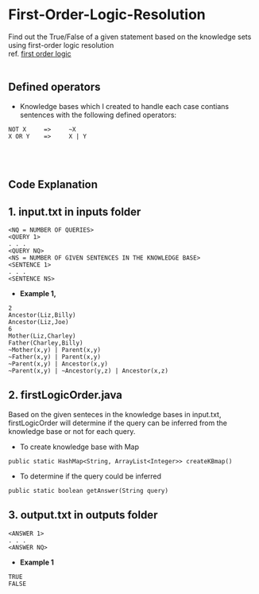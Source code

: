 # First-Order-Logic-Resolution
Find out the True/False of a given statement based on the knowledge sets using first-order logic resolution<br />
ref. [first order logic](https://en.wikipedia.org/wiki/First-order_logic)
<br /><br />

## Defined operators
- Knowledge bases which I created to handle each case contians sentences with the following defined operators:
```
NOT X     =>     ~X
X OR Y    =>     X | Y
```
<br /><br />

## Code Explanation
## 1. input.txt in inputs folder
```
<NQ = NUMBER OF QUERIES>
<QUERY 1>
. . .
<QUERY NQ>
<NS = NUMBER OF GIVEN SENTENCES IN THE KNOWLEDGE BASE>
<SENTENCE 1>
. . .
<SENTENCE NS>
```

- __Example 1,__
```
2
Ancestor(Liz,Billy)
Ancestor(Liz,Joe)
6
Mother(Liz,Charley)
Father(Charley,Billy)
~Mother(x,y) | Parent(x,y)
~Father(x,y) | Parent(x,y)
~Parent(x,y) | Ancestor(x,y)
~Parent(x,y) | ~Ancestor(y,z) | Ancestor(x,z)
```

## 2. firstLogicOrder.java
Based on the given senteces in the knowledge bases in input.txt, firstLogicOrder will determine if the query can be inferred from the knowledge base or not for each query.
- To create knowledge base with Map
```
public static HashMap<String, ArrayList<Integer>> createKBmap()
```
- To determine if the query could be inferred
```
public static boolean getAnswer(String query)
```

## 3. output.txt in outputs folder
```
<ANSWER 1>
. . .
<ANSWER NQ>
```
  
- __Example 1__ <br />
```
TRUE
FALSE
```
